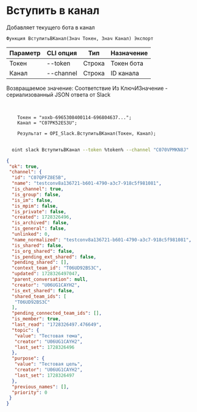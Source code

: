 ﻿---
sidebar_position: 9
---

# Вступить в канал
 Добавляет текущего бота в канал



`Функция ВступитьВКанал(Знач Токен, Знач Канал) Экспорт`

  | Параметр | CLI опция | Тип | Назначение |
  |-|-|-|-|
  | Токен | --token | Строка | Токен бота |
  | Канал | --channel | Строка | ID канала |

  
  Возвращаемое значение:   Соответствие Из КлючИЗначение - сериализованный JSON ответа от Slack

<br/>




```bsl title="Пример кода"
    Токен = "xoxb-6965308400114-696804637...";
    Канал = "C07PK52ES3U";

    Результат = OPI_Slack.ВступитьВКанал(Токен, Канал);
```



```sh title="Пример команды CLI"
    
  oint slack ВступитьВКанал --token %token% --channel "C070VPMKN8J"

```

```json title="Результат"
{
 "ok": true,
 "channel": {
  "id": "C07QPFZ8E5B",
  "name": "testconv8a136721-b601-4790-a3c7-918c5f981081",
  "is_channel": true,
  "is_group": false,
  "is_im": false,
  "is_mpim": false,
  "is_private": false,
  "created": 1728326496,
  "is_archived": false,
  "is_general": false,
  "unlinked": 0,
  "name_normalized": "testconv8a136721-b601-4790-a3c7-918c5f981081",
  "is_shared": false,
  "is_org_shared": false,
  "is_pending_ext_shared": false,
  "pending_shared": [],
  "context_team_id": "T06UD92BS3C",
  "updated": 1728326497047,
  "parent_conversation": null,
  "creator": "U06UG1CAYH2",
  "is_ext_shared": false,
  "shared_team_ids": [
   "T06UD92BS3C"
  ],
  "pending_connected_team_ids": [],
  "is_member": true,
  "last_read": "1728326497.476649",
  "topic": {
   "value": "Тестовая тема",
   "creator": "U06UG1CAYH2",
   "last_set": 1728326496
  },
  "purpose": {
   "value": "Тестовая цель",
   "creator": "U06UG1CAYH2",
   "last_set": 1728326497
  },
  "previous_names": [],
  "priority": 0
 }
}
```
